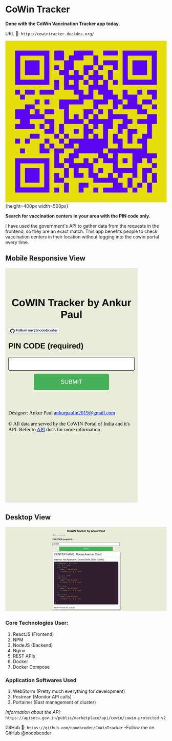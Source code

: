 # CoWin Tracker 
**Done with the CoWin Vaccination Tracker app today.**

URL 🔗: `http://cowintracker.duckdns.org/`

![Mobile Responsive View](qr.png ){height=400px width=500px}

**Search for vaccination centers in your area with the PIN code only.**

I have used the government's API to gather data from the requests in the frontend, so they are an exact match.
This app benefits people to check vaccination centers in their location without logging into the cowin portal every time.

## Mobile Responsive View

![Mobile Responsive View](mobile-view.png )

## Desktop View

![Desktop View](desktop-view.png)

### Core Technologies User:
<ol>
<li>ReactJS (Frontend)</li>
<li>NPM</li>
<li>NodeJS (Backend)</li>
<li>Nginx</li>
<li>REST APIs</li>
<li>Docker</li>
<li>Docker Compose</li>
</ol>

### Application Softwares Used
<ol>
<li>WebStorm (Pretty much everything for development)</li>
<li>Postman (Monitor API calls)</li>
<li>Portainer (East management of cluster)</li>
</ol>


_Information about the API:_ `https://apisetu.gov.in/public/marketplace/api/cowin/cowin-protected-v2`

GitHub 🔗: `https://github.com/nooobcoder/CoWinTracker`
-Follow me on GitHub @nooobcoder
